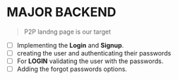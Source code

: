 # MAJOR BACKEND 


> P2P landng page is our target


- [ ] Implementing the __Login__ and __Signup__.
- [ ] creating the user and authenticating their passwords
- [ ] For __LOGIN__ validating the user with the passwords.
- [ ] Adding the forgot passwords options.